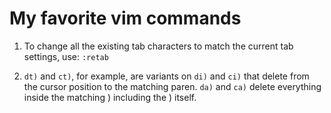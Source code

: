 My favorite vim commands
========================

1. To change all the existing tab characters to match the current tab settings, use: `:retab`

2. `dt)` and `ct)`, for example, are variants on `di)` and `ci)` that delete from the cursor
position to the matching paren. `da)` and `ca)` delete everything inside the matching )
including the ) itself.
